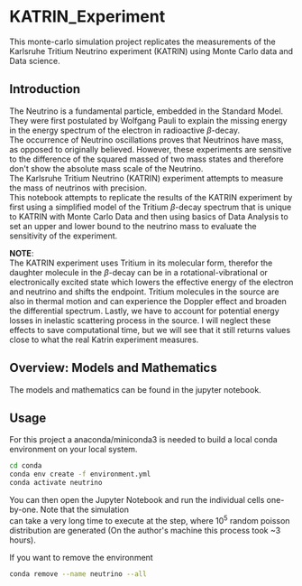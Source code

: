 # KATRIN_Experiment
This monte-carlo simulation project replicates the measurements of the Karlsruhe Tritium Neutrino experiment (KATRIN) using Monte Carlo data and Data science.  

## Introduction

The Neutrino is a fundamental particle, embedded in the Standard Model. They were first postulated by Wolfgang Pauli to explain the missing energy in the energy spectrum of the electron in radioactive $\beta$-decay.  
The occurrence of Neutrino oscillations proves that Neutrinos have mass, as opposed to originally believed. However, these experiments are sensitive to the difference of the squared massed of two mass states and therefore don't show the absolute mass scale of the Neutrino.  
The Karlsruhe Tritium Neutrino (KATRIN) experiment attempts to measure the mass of neutrinos with precision.  
This notebook attempts to replicate the results of the KATRIN experiment by first using a simplified model of the Tritium $\beta$-decay spectrum that is unique to KATRIN with Monte Carlo Data and then using basics of Data Analysis to set an upper and lower bound to the neutrino mass to evaluate the sensitivity of the experiment.

**NOTE**:  
The KATRIN experiment uses Tritium in its molecular form, therefor the daughter molecule in the $\beta$-decay can be in a rotational-vibrational or electronically excited state which lowers the effective energy of the electron and neutrino and shifts the endpoint. Tritium molecules in the source are also in thermal motion and can experience the Doppler effect and broaden the differential spectrum. Lastly, we have to account for potential energy losses in inelastic scattering process in the source.
I will neglect these effects to save computational time, but we will see that it still returns values close to what the real Katrin experiment measures.

## Overview: Models and Mathematics

The models and mathematics can be found in the jupyter notebook.

## Usage
For this project a anaconda/miniconda3 is needed to build a local conda environment on your local system.
```bash
cd conda
conda env create -f environment.yml
conda activate neutrino
```
You can then open the Jupyter Notebook and run the individual cells one-by-one. Note that the simulation  
can take a very long time to execute at the step, where $10^5$ random poisson distribution are generated 
(On the author's machine this process took ~3 hours).  

If you want to remove the environment
```bash
conda remove --name neutrino --all
```
